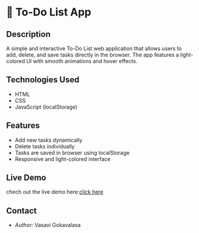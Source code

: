# 📝 To-Do List App

## Description
A simple and interactive To-Do List web application that allows users to add, delete, and save tasks directly in the browser. The app features a light-colored UI with smooth animations and hover effects.

## Technologies Used
- HTML
- CSS
- JavaScript (localStorage)

## Features
- Add new tasks dynamically
- Delete tasks individually
- Tasks are saved in browser using localStorage
- Responsive and light-colored interface

## Live Demo
chech out the live demo here:[click here]()
## Contact
- *Author:* Vasavi Gokavalasa
